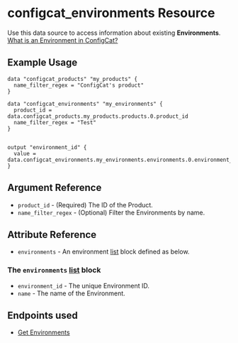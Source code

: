 # configcat_environments Resource

Use this data source to access information about existing **Environments**. [What is an Environment in ConfigCat?](https://configcat.com/docs/main-concepts)

## Example Usage

```hcl
data "configcat_products" "my_products" {
  name_filter_regex = "ConfigCat's product"
}

data "configcat_environments" "my_environments" {
  product_id = data.configcat_products.my_products.products.0.product_id
  name_filter_regex = "Test"
}


output "environment_id" {
  value = data.configcat_environments.my_environments.environments.0.environment_id
}
```

## Argument Reference

* `product_id` - (Required) The ID of the Product.
* `name_filter_regex` - (Optional) Filter the Environments by name.

## Attribute Reference

* `environments` - An environment [list](https://www.terraform.io/docs/configuration/types.html#list-) block defined as below.

### The `environments` [list](https://www.terraform.io/docs/configuration/types.html#list-) block

* `environment_id` - The unique Environment ID.
* `name` - The name of the Environment.

## Endpoints used
- [Get Environments](https://api.configcat.com/docs/index.html#operation/get-environments)

